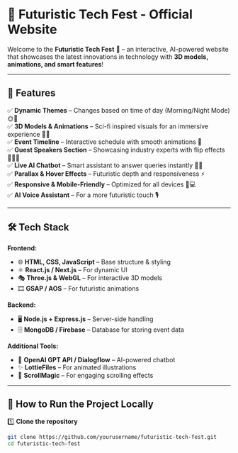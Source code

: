 # 🚀 Futuristic Tech Fest - Official Website

Welcome to the **Futuristic Tech Fest** 🌌 – an interactive, AI-powered website that showcases the latest innovations in technology with **3D models, animations, and smart features**!  

---

## 🌟 Features  
✅ **Dynamic Themes** – Changes based on time of day (Morning/Night Mode) 🌞🌙  
✅ **3D Models & Animations** – Sci-fi inspired visuals for an immersive experience 🎥🎨  
✅ **Event Timeline** – Interactive schedule with smooth animations 📅  
✅ **Guest Speakers Section** – Showcasing industry experts with flip effects 🎤👨‍💻  
✅ **Live AI Chatbot** – Smart assistant to answer queries instantly 🤖💬  
✅ **Parallax & Hover Effects** – Futuristic depth and responsiveness ⚡  
✅ **Responsive & Mobile-Friendly** – Optimized for all devices 📱💻  
✅ **AI Voice Assistant** – For a more futuristic touch 🎙️  

---

## 🛠️ Tech Stack  
**Frontend:**  
- 🌐 **HTML, CSS, JavaScript** – Base structure & styling  
- ⚛️ **React.js / Next.js** – For dynamic UI  
- 🎭 **Three.js & WebGL** – For interactive 3D models  
- 🎞 **GSAP / AOS** – For futuristic animations  

**Backend:**  
- 🖥 **Node.js + Express.js** – Server-side handling  
- 🗄 **MongoDB / Firebase** – Database for storing event data  

**Additional Tools:**  
- 🤖 **OpenAI GPT API / Dialogflow** – AI-powered chatbot  
- ✨ **LottieFiles** – For animated illustrations  
- 📜 **ScrollMagic** – For engaging scrolling effects  

---

## 🚀 How to Run the Project Locally  

1️⃣ **Clone the repository**  
```bash
git clone https://github.com/yourusername/futuristic-tech-fest.git
cd futuristic-tech-fest
